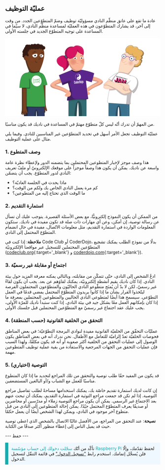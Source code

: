 ## عمليّة التوظيف

عادة ما تقع على عاتق منظّم النادي مسؤوليّة توظيف وضمّ المتطوّعين الجدد. من وقت إلى آخر، قد يشارك المتطوّعون في هذه العمليّة لمساعدة منظّم النادي، لا سيّما في المساعدة على توجيه المتطوّع الجديد في جلسته الأولى.

![ثلاثة متطوعين واقفين.](images/2-RPF-Volunteers.png)

من المهمّ أن تدرك أنّه ليس كلّ متطوّع مهتمّ في المساعدة في ناديك قد يكون مناسبًا.

عمليّة التوظيف تجعل الأمر أسهل في تحديد المتطوّعين غير المناسبين للنادي. وفيما يلي مثال على عملية التوظيف.

### 1. وصف المتطوع


هذا وصف موجز لإخبار المتطوعين المحتملين بما يتضمنه الدور ولإعطاء نظرة عامة واسعة عن ناديك. يمكن أن يكون هذا وصفاً موجزاً على موقعك الإلكترونيّ أو ملفّ تعريف النادي لدور المتطوّع. يجب أن يتضمّن:

* ماذا يحدث في الجلسة العاديّة؟
* كم مرة يعمل النادي الخاص بك ولكم من الوقت؟
* ما الوقت الذي تحتاج إليه من المتطوعين؟

### 2. استمارة التقديم

من الممكن أن يكون النموذج إلكترونيًّا، مع بعض الأسئلة القصيرة. يتوجب عليك أن تسأل عن رسالة توصية، إن أمكن، وعن أي مهارات ذات صلة قد تكون مفيدة في ناديك. ستكون المعلومات الواردة في استمارة التقديم، مثل معلومات الاتّصال، مفيدة في حال انضمام المتطوّع المحتمل إلى النادي.

**ملاحظة**: إذا كنت في Code Club أو CoderDojo، بدلًا من نموذج الطلب يمكنك تشجيع المتطوّعين المحتملين للتسجيل عبر مواقعنا الإلكترونيّة ([codeclub.org](https://codeclub.org){:target='_blank'} و [coderdojo.com](https://coderdojo.com){:target='_blank'}).

### 3. اجتماع أو مقابلة غير رسميّة

ادعُ الشخص إلى النادي، حتّى تتمكّن من مقابلته، وبالتالي يمكنه معرفة المزيد حول بيئة النادي. إذا كان ناديك يقيم أنشطة إلكترونيّة، يمكنك لقاؤهم عن بعد. يجب أن يكون لقاءً غير رسميّ، لكن لا بدّ أن يُمنَح متطّوعو النادي الحاليّون والمتطوّعون المحتملون الفرصة ليتّخذوا القرار يشأن ما إذا كانوا يريدون المتطوّع المحتمل يمضي قدمًا في العمل التطوّعي. سيسمح هذا أيضًا لمتطوعي النادي الحاليين والمتطوعين المحتملين بمعرفة ما إذا كان بإمكانهم العمل معًا بشكل جيد في بيئة النادي. إذا كنت ستبدأ ناديك للمرّة الأولى، يجب عليك عقد اجتماع غير رسميّ مع المتطوّعين المحتملين قبل جلستك الأولى.

### 4. التحقق من الخلفية القانونية (حسب المنطقة)

عمليّات التحقّق من الخلفيّة القانونية مفيدة لنوادي البرمجة التطوّعيّة؛ في بعض المناطق فحوصات الخلفيّة تعدّ إلزاميّة للتعامل مع الأطفال. نحن ندرك أنه في بعض المناطق يكون الوصول إلى عمليات التحقق من الخلفية أكثر صعوبة أو أنه قد يكون مكلفًا، ولهذا السبب فإن عمليات التحقق من الجهات المرجعية والاستفادة من بقية عملية توظيف المتطوعين مهمة.

### 5. التوصية (اختياري)

قد يكون من المفيد حقًا طلب توصية والتحقق من تلك المراجع لتحديد ما إذا كان المتطوع مناسبًا للعمل مع الشباب و/أو البالغين المستضعفين.

إن كانت لديك استمارة تقديم خاصّة بك، يمكنك استخدامها مساحةً لطلب تفاصيل مراجع التوصية. إذا لم تكن قد جمعت مراجع التوثية في استمارة التقديم، يمكنك أن تبحث عنهم بعد الاجتماع غير الرسمي. يمكن أن يكون مراجع التوصية زملاء أو مدرّسين أو محاضرين أو صديقًا يعرف المتطوّع المحتمل جيّدًا. يمكن إحالة المتطوعين إلى النادي من قبل متطوع آخر موجود في النادي، ويمكن لهذا الشخص أيضًا أن يعمل حكمًا.

**نصيحة**: عند التحقق من المراجع، من الأفضل غالبًا الاتصال بالشخص الذي اعطى توصية حيث قد يميل الناس إلى إعطاء منظور أكثر صدقًا من الكتابة.

--- حفظ ---

<p style="border-left: solid; border-width:10px; border-color: #0faeb0; background-color: aliceblue; padding: 10px;">
تأكّد من أنّك <span style="color: #0faeb0">سجّلت دخولك إلى حساب مؤسّسة Raspberry Pi</span> لحفظ تقدّمك، وإلّا فلن يُسجَّل إتمامك. استخدم رابط <a href="https://my.raspberrypi.org/login">"تسجيل الدخول"</a> في قائمة التنقّل لتسجيل الدخول.
</p>